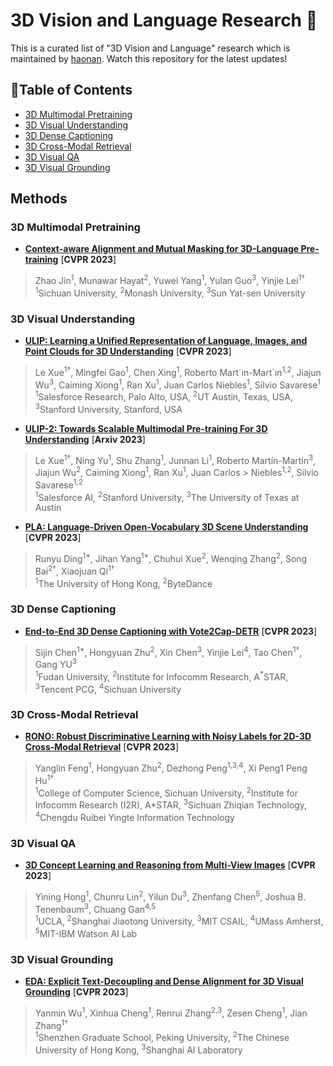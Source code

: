 # 3D Vision and Language Research 🧊
This is a curated list of "3D Vision and Language" research which is maintained by [haonan](https://github.com/zchoi). Watch this repository for the latest updates!

## 📒Table of Contents
- [3D Multimodal Pretraining](#3D-multimodal-pretraining)
- [3D Visual Understanding](#3D-visual-understanding)
- [3D Dense Captioning](#3D-dense-captioning)
- [3D Cross-Modal Retrieval](#3D-cross-modal-retrieval)
- [3D Visual QA](#3D-visual-qa)
- [3D Visual Grounding](#3D-visual-grounding)

## Methods

### 3D Multimodal Pretraining

* [**Context-aware Alignment and Mutual Masking for 3D-Language Pre-training**](https://openaccess.thecvf.com/content/CVPR2023/papers/Jin_Context-Aware_Alignment_and_Mutual_Masking_for_3D-Language_Pre-Training_CVPR_2023_paper.pdf) [**CVPR 2023**] <br>
> Zhao Jin<sup>1</sup>, Munawar Hayat<sup>2</sup>, Yuwei Yang<sup>1</sup>, Yulan Guo<sup>3</sup>, Yinjie Lei<sup>1†</sup><br>
> <sup>1</sup>Sichuan University, <sup>2</sup>Monash University, <sup>3</sup>Sun Yat-sen University


### 3D Visual Understanding

* [**ULIP: Learning a Unified Representation of Language, Images, and Point Clouds for 3D Understanding**](https://arxiv.org/pdf/2212.05171.pdf) [**CVPR 2023**] <br>
> Le Xue<sup>1†</sup>, Mingfei Gao<sup>1</sup>, Chen Xing<sup>1</sup>, Roberto Mart´ın-Mart´ın<sup>1,2</sup>, Jiajun Wu<sup>3</sup>, Caiming Xiong<sup>1</sup>, Ran Xu<sup>1</sup>, Juan Carlos Niebles<sup>1</sup>, Silvio Savarese<sup>1</sup><br>
> <sup>1</sup>Salesforce Research, Palo Alto, USA, <sup>2</sup>UT Austin, Texas, USA, <sup>3</sup>Stanford University, Stanford, USA

* [**ULIP-2: Towards Scalable Multimodal Pre-training For 3D Understanding**](https://arxiv.org/pdf/2305.08275.pdf) [**Arxiv 2023**] <br>
> Le Xue<sup>1†</sup>, Ning Yu<sup>1</sup>, Shu Zhang<sup>1</sup>, Junnan Li<sup>1</sup>, Roberto Martín-Martín<sup>3</sup>, Jiajun Wu<sup>2</sup>, Caiming Xiong<sup>1</sup>, Ran Xu<sup>1</sup>, Juan Carlos > Niebles<sup>1,2</sup>, Silvio Savarese<sup>1,2</sup><br>
> <sup>1</sup>Salesforce AI, <sup>2</sup>Stanford University, <sup>3</sup>The University of Texas at Austin

* [**PLA: Language-Driven Open-Vocabulary 3D Scene Understanding**](https://openaccess.thecvf.com/content/CVPR2023/papers/Ding_PLA_Language-Driven_Open-Vocabulary_3D_Scene_Understanding_CVPR_2023_paper.pdf) [**CVPR 2023**] <br>
> Runyu Ding<sup>1*</sup>, Jihan Yang<sup>1*</sup>, Chuhui Xue<sup>2</sup>, Wenqing Zhang<sup>2</sup>, Song Bai<sup>2†</sup>, Xiaojuan Qi<sup>1†</sup><br>
> <sup>1</sup>The University of Hong Kong, <sup>2</sup>ByteDance




### 3D Dense Captioning
* [**End-to-End 3D Dense Captioning with Vote2Cap-DETR**](https://arxiv.org/pdf/2301.02508.pdf) [**CVPR 2023**] <br>
> Sijin Chen<sup>1*</sup>, Hongyuan Zhu<sup>2</sup>, Xin Chen<sup>3</sup>, Yinjie Lei<sup>4</sup>, Tao Chen<sup>1†</sup>, Gang YU<sup>3</sup><br>
> <sup>1</sup>Fudan University, <sup>2</sup>Institute for Infocomm Research, A<sup>*</sup>STAR, <sup>3</sup>Tencent PCG, <sup>4</sup>Sichuan University

### 3D Cross-Modal Retrieval
* [**RONO: Robust Discriminative Learning with Noisy Labels for 2D-3D Cross-Modal Retrieval**](https://openaccess.thecvf.com/content/CVPR2023/papers/Feng_RONO_Robust_Discriminative_Learning_With_Noisy_Labels_for_2D-3D_Cross-Modal_CVPR_2023_paper.pdf) [**CVPR 2023**] <br>
> Yanglin Feng<sup>1</sup>, Hongyuan Zhu<sup>2</sup>, Dezhong Peng<sup>1,3,4</sup>, Xi Peng1 Peng Hu<sup>1†</sup><br>
> <sup>1</sup>College of Computer Science, Sichuan University, <sup>2</sup>Institute for Infocomm Research (I2R), A*STAR, <sup>3</sup>Sichuan Zhiqian Technology, <sup>4</sup>Chengdu Ruibei Yingte Information Technology

### 3D Visual QA
* [**3D Concept Learning and Reasoning from Multi-View Images**](https://openaccess.thecvf.com/content/CVPR2023/papers/Hong_3D_Concept_Learning_and_Reasoning_From_Multi-View_Images_CVPR_2023_paper.pdf) [**CVPR 2023**] <br>
> Yining Hong<sup>1</sup>, Chunru Lin<sup>2</sup>, Yilun Du<sup>3</sup>, Zhenfang Chen<sup>5</sup>, Joshua B. Tenenbaum<sup>3</sup>, Chuang Gan<sup>4,5</sup><br>
> <sup>1</sup>UCLA, <sup>2</sup>Shanghai Jiaotong University, <sup>3</sup>MIT CSAIL, <sup>4</sup>UMass Amherst, <sup>5</sup>MIT-IBM Watson AI Lab

### 3D Visual Grounding
* [**EDA: Explicit Text-Decoupling and Dense Alignment for 3D Visual Grounding**](https://openaccess.thecvf.com/content/CVPR2023/papers/Wu_EDA_Explicit_Text-Decoupling_and_Dense_Alignment_for_3D_Visual_Grounding_CVPR_2023_paper.pdf) [**CVPR 2023**] <br>
> Yanmin Wu<sup>1</sup>, Xinhua Cheng<sup>1</sup>, Renrui Zhang<sup>2,3</sup>, Zesen Cheng<sup>1</sup>, Jian Zhang<sup>1†</sup><br>
> <sup>1</sup>Shenzhen Graduate School, Peking University, <sup>2</sup>The Chinese University of Hong Kong, <sup>3</sup>Shanghai AI Laboratory

